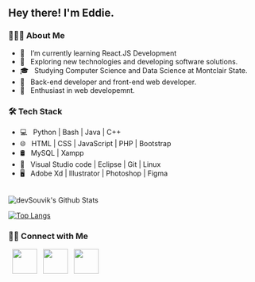 <h2> Hey there! I'm Eddie.</h2>

<h3> 👨🏻‍💻 About Me </h3>

- 🔭 &nbsp; I’m currently learning React.JS Development
- 🤔 &nbsp; Exploring new technologies and developing software solutions.
- 🎓 &nbsp; Studying Computer Science and Data Science at Montclair State.
- 💼 &nbsp; Back-end developer and front-end web developer.
- 🌱 &nbsp; Enthusiast in web developemnt.


<h3>🛠 Tech Stack</h3>

- 💻 &nbsp; Python | Bash | Java | C++  
- 🌐 &nbsp; HTML | CSS | JavaScript | PHP | Bootstrap 
- 🛢 &nbsp;  MySQL | Xampp
- 🔧 &nbsp; Visual Studio code | Eclipse | Git | Linux
- 🖥 &nbsp; Adobe Xd | Illustrator | Photoshop | Figma

<br>

<img align="center" src="https://github-readme-stats.vercel.app/api?username=Ewynman&include_all_commits=true&count_private=true&show_icons=true&line_height=20&title_color=7A7ADB&icon_color=2234AE&text_color=D3D3D3&bg_color=0,000000,130F40" alt="devSouvik's Github Stats">

</br>

[![Top Langs](https://github-readme-stats.vercel.app/api/top-langs/?username=Ewynman&layout=compact_title_color=7A7ADB&icon_color=2234AE&text_color=D3D3D3&bg_color=0,000000,130F40)](https://github.com/Ewynman/github-readme-stats)




<p align="center">
<h3> 🤝🏻 Connect with Me </h3>
&nbsp; <a href="https://twitter.com/EddieWynman?lang=en" target="_blank" rel="noopener noreferrer"><img src="https://img.icons8.com/plasticine/100/000000/twitter.png" width="50" /></a>  
&nbsp; <a href="https://www.linkedin.com/in/edward-wynman/" target="_blank" rel="noopener noreferrer"><img src="https://img.icons8.com/plasticine/100/000000/linkedin.png" width="50" /></a>
&nbsp; <a href="edward.wynman@gmail.com" target="_blank" rel="noopener noreferrer"><img src="https://img.icons8.com/plasticine/100/000000/gmail.png"  width="50" /></a>
</p>